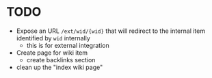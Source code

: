 # TODO

- Expose an URL `/ext/wid/{wid}` that will redirect to the internal item identified by `wid` internally
  - this is for external integration
- Create page for wiki item
  - create backlinks section
- clean up the "index wiki page"
